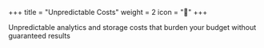 +++
title = "Unpredictable Costs"
weight = 2
icon = "💸"
+++

Unpredictable analytics and storage costs that burden your budget without guaranteed results
